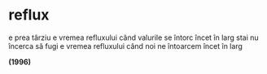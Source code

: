 # reflux

e prea târziu e vremea refluxului când valurile se întorc încet în larg stai nu încerca să fugi e vremea refluxului când noi ne întoarcem încet în larg

**(1996)**